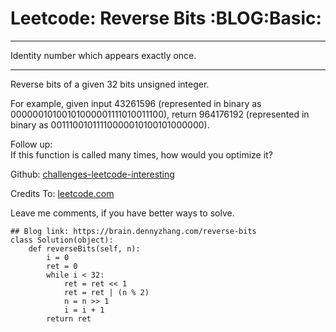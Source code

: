 # Leetcode: Reverse Bits     :BLOG:Basic:


---

Identity number which appears exactly once.  

---

Reverse bits of a given 32 bits unsigned integer.  

For example, given input 43261596 (represented in binary as 00000010100101000001111010011100), return 964176192 (represented in binary as 00111001011110000010100101000000).  

Follow up:  
If this function is called many times, how would you optimize it?  

Github: [challenges-leetcode-interesting](https://github.com/DennyZhang/challenges-leetcode-interesting/tree/master/reverse-bits)  

Credits To: [leetcode.com](https://leetcode.com/problems/reverse-bits/description/)  

Leave me comments, if you have better ways to solve.  

    ## Blog link: https://brain.dennyzhang.com/reverse-bits
    class Solution(object):
        def reverseBits(self, n):
            i = 0
            ret = 0
            while i < 32:
                ret = ret << 1
                ret = ret | (n % 2)
                n = n >> 1
                i = i + 1
            return ret
